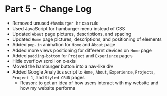 # Part 5 - Change Log
- Removed unused `#hamburger hr` css rule
- Used JavaScript for hamburger menu instead of CSS
- Updated `About` page pictures, descriptions, and spacing
- Updated `Home` page pictures, descriptions, and positioning of elements 
- Added `pop-in` animation for `Home` and `About` page
- Added more views positioning for differernt devices on `Home` page
- Added `padding-bottom` for `Project` and `Experience` pages
- Hide overflow scroll on x-axis
- Moved the hamburger button into a nav-like div
- Added Google Analytics script to `Home`, `About`, `Experience`, `Projects`, `Project 1`, and `Styled CRUD` pages
  - Reason: to get an idea of how users interact with my website and how my website performs